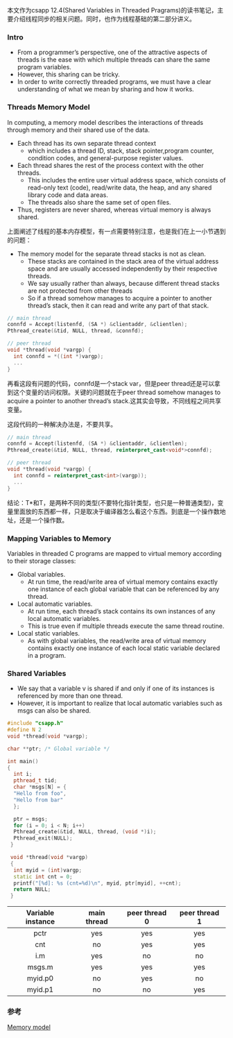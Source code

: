本文作为csapp 12.4(Shared Variables in Threaded Pragrams)的读书笔记，主要介绍线程同步的相关问题。同时，也作为线程基础的第二部分讲义。

### Intro

- From a programmer’s perspective, one of the attractive aspects of threads is the
ease with which multiple threads can share the same program variables.
- However, this sharing can be tricky.
- In order to write correctly threaded programs, we must have a clear understanding of what we mean by sharing and how it works.

### Threads Memory Model

In computing, a memory model describes the interactions of threads through memory and their shared use of the data.

- Each thread has its own separate thread context
  - which includes a thread ID, stack, stack pointer,program counter, condition codes, and general-purpose register values. 
- Each thread shares the rest of the process context with the other threads. 
  - This includes the entire user virtual address space, which consists of read-only text (code), read/write data, the heap, and any shared library code and data areas. 
  - The threads also share the same set of open files.
- Thus, registers are never shared, whereas virtual memory is always shared.

上面阐述了线程的基本内存模型，有一点需要特别注意，也是我们在上一小节遇到的问题：
- The memory model for the separate thread stacks is not as clean.
  - These stacks are contained in the stack area of the virtual address space and are usually
accessed independently by their respective threads. 
  - We say usually rather than always, because different thread stacks are not protected from other threads
  - So if a thread somehow manages to acquire a pointer to another thread’s stack, then it can read and write any part of that stack.

```cpp
// main thread
connfd = Accept(listenfd, (SA *) &clientaddr, &clientlen);
Pthread_create(&tid, NULL, thread, &connfd);

// peer thread
void *thread(void *vargp) {
  int connfd = *((int *)vargp);
  ...
}
```

再看这段有问题的代码，connfd是一个stack var，但是peer thread还是可以拿到这个变量的访问权限。关键的问题就在于peer thread somehow manages to acquire a pointer to another thread’s stack.这其实会导致，不同线程之间共享变量。

这段代码的一种解决办法是，不要共享。
```cpp
// main thread
connfd = Accept(listenfd, (SA *) &clientaddr, &clientlen);
Pthread_create(&tid, NULL, thread, reinterpret_cast<void*>connfd);

// peer thread
void *thread(void *vargp) {
  int connfd = reinterpret_cast<int>(vargp));
  ...
}
```
结论：T*和T，是两种不同的类型(不要特化指针类型，也只是一种普通类型)，变量里面放的东西都一样，只是取决于编译器怎么看这个东西。到底是一个操作数地址，还是一个操作数。

### Mapping Variables to Memory

Variables in threaded C programs are mapped to virtual memory according to
their storage classes:

- Global variables.
  - At run time, the read/write area of virtual memory contains exactly one instance of each global variable that can be referenced by any thread.
- Local automatic variables.
  - At run time, each thread’s stack contains its own instances of any local automatic variables.
  - This is true even if multiple threads execute the same thread routine.
- Local static variables.
  - As with global variables, the read/write area of virtual memory contains exactly one instance of each local static variable declared in a program.

### Shared Variables

- We say that a variable v is shared if and only if one of its instances is referenced by more than one thread.
- However, it is important to realize that local automatic variables such as msgs can also be shared.

```cpp
#include "csapp.h"
#define N 2
void *thread(void *vargp);

char **ptr; /* Global variable */

int main()
{
  int i;
  pthread_t tid;
  char *msgs[N] = {
  "Hello from foo",
  "Hello from bar"
  };

  ptr = msgs;
  for (i = 0; i < N; i++)
  Pthread_create(&tid, NULL, thread, (void *)i);
  Pthread_exit(NULL);
 }

 void *thread(void *vargp)
 {
  int myid = (int)vargp;
  static int cnt = 0;
  printf("[%d]: %s (cnt=%d)\n", myid, ptr[myid], ++cnt);
  return NULL;
 }
```

| Variable instance | main thread | peer thread 0 | peer thread 1|
| :-----:| :----: | :----: |:----: |
| pctr | yes | yes | yes |
| cnt | no | yes | yes |
| i.m | yes | no | no |
| msgs.m | yes | yes | yes |
| myid.p0 | no | yes | no |
| myid.p1 | no | no | yes |

### 参考
[Memory model](https://en.cppreference.com/w/cpp/language/memory_model)
